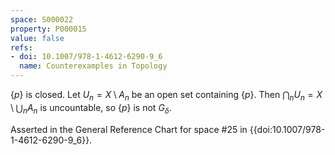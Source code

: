 ```yaml
---
space: S000022
property: P000015
value: false
refs:
- doi: 10.1007/978-1-4612-6290-9_6
  name: Counterexamples in Topology
---
```


$\{p\}$ is closed. Let $U_n = X \setminus A_n$ be an open set containing $\{p\}$. Then $\bigcap_n U_n = X \setminus \bigcup_n A_n$ is uncountable, so $\{p\}$ is not $G_\delta$.

Asserted in the General Reference Chart for space #25 in
{{doi:10.1007/978-1-4612-6290-9_6}}.
